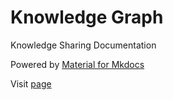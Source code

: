 # Knowledge Graph

Knowledge Sharing Documentation

Powered by [Material for Mkdocs](https://squidfunk.github.io/mkdocs-material/)

Visit [page](https://vahoang.github.io/knowledge-graph/)